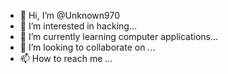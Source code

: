 - 👋 Hi, I’m @Unknown970
- 👀 I’m interested in hacking...
- 🌱 I’m currently learning computer applications...
- 💞️ I’m looking to collaborate on ...
- 📫 How to reach me ...

<!---
Unknown970/Unknown970 is a ✨ special ✨ repository because its `README.md` (this file) appears on your GitHub profile.
You can click the Preview link to take a look at your changes.
--->
